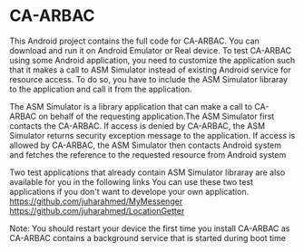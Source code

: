 # CA-ARBAC
This Android project contains the full code for CA-ARBAC. You can download and run it on Android Emulator or Real device. 
To test CA-ARBAC using some Android application, you need to customize the application such that it makes a call to ASM Simulator instead of existing Android service for resource access. To do so, you have to include the ASM Simulator libraray to the application and 
call it from the application.

The ASM Simulator is a library application that can make a call to CA-ARBAC on behalf of the requesting application.The ASM Simulator first contacts the CA-ARBAC. If access is denied by CA-ARBAC, the ASM Simulator returns security exception message to the application. If access is allowed by CA-ARBAC, the ASM Simulator then contacts Android system and fetches the reference to the requested resource from Android system
   
Two test applications that already contain ASM Simulator libraray are also available for you in the following links 
You can use these two test applications if you don't want to develope your own application.
https://github.com/juharahmed/MyMessenger  
https://github.com/juharahmed/LocationGetter
 
Note: You should restart your device the first time you install CA-ARBAC as CA-ARBAC contains a background service that is started 
during boot time
